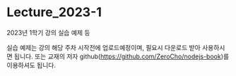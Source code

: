 # Lecture_2023-1
2023년 1학기 강의 실습 예제 등

실습 예제는 강의 해당 주차 시작전에 업로드예정이며, 필요시 다운로드 받아 사용하시면 됩니다.
또는 교재의 저자 github(https://github.com/ZeroCho/nodejs-book)를 이용하셔도 됩니다.
